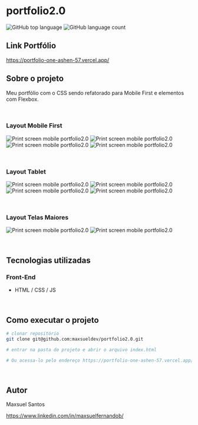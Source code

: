 # portfolio2.0

![GitHub top language](https://img.shields.io/github/languages/top/maxsueldev/portfolio2.0?color=green)
![GitHub language count](https://img.shields.io/github/languages/count/maxsueldev/portfolio2.0?color=green)

## Link Portfólio
https://portfolio-one-ashen-57.vercel.app/

## Sobre o projeto
Meu portfólio com o CSS sendo refatorado para Mobile First e elementos com Flexbox.

<br>

### Layout Mobile First

![Print screen mobile portfolio2.0](img/print/mobile/print1.png)
![Print screen mobile portfolio2.0](img/print/mobile/print2.png)
![Print screen mobile portfolio2.0](img/print/mobile/print3.png)
![Print screen mobile portfolio2.0](img/print/mobile/print4.png)

<br>

### Layout Tablet

![Print screen mobile portfolio2.0](img/print/tablet/print1.png)
![Print screen mobile portfolio2.0](img/print/tablet/print2.png)
![Print screen mobile portfolio2.0](img/print/tablet/print3.png)
![Print screen mobile portfolio2.0](img/print/tablet/print4.png)

<br>

### Layout Telas Maiores

![Print screen mobile portfolio2.0](img/print/telaMaior/print1.png)
![Print screen mobile portfolio2.0](img/print/telaMaior/print2.png)

<br>

## Tecnologias utilizadas

### Front-End
* HTML / CSS / JS

<br>

## Como executar o projeto
```bash
# clonar repositório
git clone git@github.com:maxsueldev/portfolio2.0.git

# entrar na pasta do projeto e abrir o arquivo index.html

# Ou acessa-lo pelo endereço https://portfolio-one-ashen-57.vercel.app/
```

<br>

## Autor
Maxsuel Santos

<https://www.linkedin.com/in/maxsuelfernandob/>

